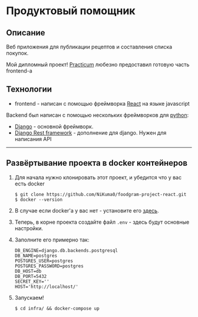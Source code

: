 # Продуктовый помощник
## Описание
Веб приложения для публикации рецептов и составления списка покупок.

Мой дипломный проект! 
[Practicum](https://practicum.yandex.ru/) любезно предоставил готовую часть 
frontend-а
## Технологии
* frontend - написан с помощью фреймворка [React](https://reactjs.org/) на языке javascript

Backend был написан с помощью нескольких фреймворков для [python](https://python.org):
* [Django](https://www.djangoproject.com/) - основной фреймворк.
* [Django Rest framework](https://www.django-rest-framework.org/) - 
дополнение для django. Нужен для написания API
***
## Развёртывание проекта в docker контейнеров 
1. Для начала нужно клонировать этот проект, и убедится что у вас есть 
docker

    ```Shell
    $ git clone https://github.com/NiKuma0/foodgram-project-react.git
    $ docker --version
    ```

2. В случае если docker'а у вас нет - установите его 
[здесь](https://www.docker.com/get-started).
3. Теперь, в корне проекта создайте файл `.env` - здесь будут основные настройки. 
4. Заполните его примерно так:
    ```shell
    DB_ENGINE=django.db.backends.postgresql 
    DB_NAME=postgres
    POSTGRES_USER=postgres
    POSTGRES_PASSWORD=postgres
    DB_HOST=db
    DB_PORT=5432
    SECRET_KEY=''
    HOST='http://localhost/'
    ```
5. Запускаем!
    ```shell
    $ cd infra/ && docker-compose up
    ```